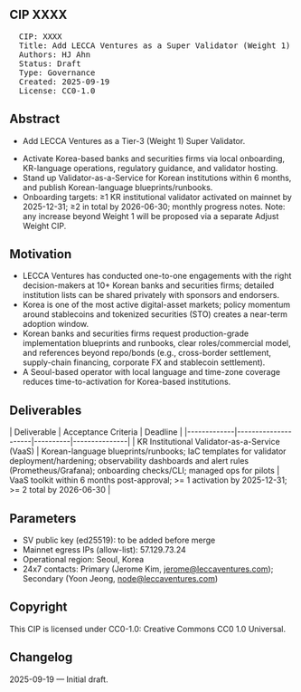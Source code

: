 ## CIP XXXX

<pre>
  CIP: XXXX
  Title: Add LECCA Ventures as a Super Validator (Weight 1)  
  Authors: HJ Ahn
  Status: Draft  
  Type: Governance  
  Created: 2025-09-19
  License: CC0-1.0
</pre>

## Abstract

* Add LECCA Ventures as a Tier-3 (Weight 1) Super Validator.
- Activate Korea-based banks and securities firms via local onboarding, KR-language operations, regulatory guidance, and validator hosting.
- Stand up Validator-as-a-Service for Korean institutions within 6 months, and publish Korean-language blueprints/runbooks.
- Onboarding targets: ≥1 KR institutional validator activated on mainnet by 2025-12-31; ≥2 in total by 2026-06-30; monthly progress notes.
Note: any increase beyond Weight 1 will be proposed via a separate Adjust Weight CIP.

## Motivation

- LECCA Ventures has conducted one-to-one engagements with the right decision-makers at 10+ Korean banks and securities firms; detailed institution lists can be shared privately with sponsors and endorsers.
- Korea is one of the most active digital-asset markets; policy momentum around stablecoins and tokenized securities (STO) creates a near-term adoption window.
- Korean banks and securities firms request production-grade implementation blueprints and runbooks, clear roles/commercial model, and references beyond repo/bonds (e.g., cross-border settlement, supply-chain financing, corporate FX and stablecoin settlement).
- A Seoul-based operator with local language and time-zone coverage reduces time-to-activation for Korea-based institutions.

## Deliverables

| Deliverable | Acceptance Criteria | Deadline |
|-------------|---------------------|----------|---------------|
| KR Institutional Validator-as-a-Service (VaaS) | Korean-language blueprints/runbooks; IaC templates for validator deployment/hardening; observability dashboards and alert rules (Prometheus/Grafana); onboarding checks/CLI; managed ops for pilots | VaaS toolkit within 6 months post-approval; >= 1 activation by 2025-12-31; >= 2 total by 2026-06-30 |

## Parameters

- SV public key (ed25519): to be added before merge
- Mainnet egress IPs (allow-list): 57.129.73.24
- Operational region: Seoul, Korea
- 24x7 contacts: Primary (Jerome Kim, jerome@leccaventures.com); Secondary (Yoon Jeong, node@leccaventures.com)

## Copyright

This CIP is licensed under CC0-1.0: Creative Commons CC0 1.0 Universal.

## Changelog

2025-09-19 — Initial draft.
